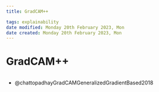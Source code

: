 ```yaml
---
title: GradCAM++

tags: explainability 
date modified: Monday 20th February 2023, Mon
date created: Monday 20th February 2023, Mon
---
```


# GradCAM++
```toc
```
- @chattopadhayGradCAMGeneralizedGradientBased2018



